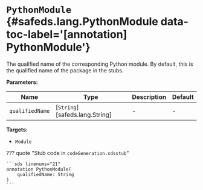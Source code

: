 [//]: # (DO NOT EDIT THIS FILE DIRECTLY. Instead, edit the corresponding stub file and execute `npm run docs:api`.)

# <code class="doc-symbol doc-symbol-annotation"></code> `PythonModule` {#safeds.lang.PythonModule data-toc-label='[annotation] PythonModule'}

The qualified name of the corresponding Python module. By default, this is the qualified name of the package in the
stubs.

**Parameters:**

| Name | Type | Description | Default |
|------|------|-------------|---------|
| `qualifiedName` | [`String`][safeds.lang.String] | - | - |

**Targets:**

- `Module`

??? quote "Stub code in `codeGeneration.sdsstub`"

    ```sds linenums="21"
    annotation PythonModule(
        qualifiedName: String
    )
    ```
